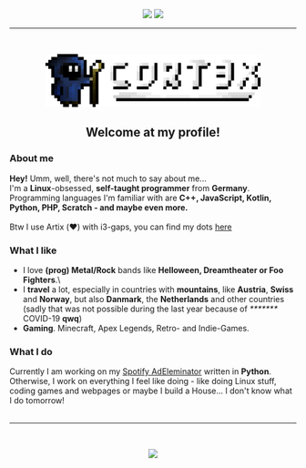 <p align="center">
    <img src="https://www.bookweb.org/sites/default/files/gallery/BLM.png" style="height: 8rem">
    <img src="https://www.stop-climate-change.de/typo3temp/pics/e46804fe1c.png" style="height: 8rem">
</p>
<hr>
<br>

<p align="center">
    <img src="https://raw.githubusercontent.com/XECortex/XECortex/main/banner_large.png" style="width: 75%">
</p>
<h2 align="center">Welcome at my profile!</h2>

### About me
**Hey!** Umm, well, there's not much to say about me...\
I'm a **Linux**-obsessed, **self-taught programmer** from **Germany**.\
Programming languages I'm familiar with are **C++, JavaScript, Kotlin, Python, PHP, Scratch - and maybe even more.**\
\
Btw I use Artix (:heart:) with i3-gaps, you can find my dots [here](https://github.com/xecortex/dots)

### What I like
- I love **(prog) Metal/Rock** bands like **Helloween, Dreamtheater or Foo Fighters**.\
- I **travel** a lot, especially in countries with **mountains**, like **Austria**, **Swiss** and **Norway**, but also **Danmark**, the **Netherlands** and other countries\
(sadly that was not possible during the last year because of _\*\*\*\*\*\*\*_ COVID-19 **qwq**)
- **Gaming**. Minecraft, Apex Legends, Retro- and Indie-Games.

### What I do
Currently I am working on my [Spotify AdEleminator](https://github.com/xecortex/spotify-adeleminator) written in **Python**.\
Otherwise, I work on everything I feel like doing - like doing Linux stuff, coding games and webpages or maybe I build a House... I don't know what I do tomorrow!
<br>
<br>
<hr>
<br>
<p align="center">
    <img src="https://github-readme-stats.vercel.app/api?username=XECortex&show_icons=true&count_private=true&theme=vue-dark&hide_border=true">
